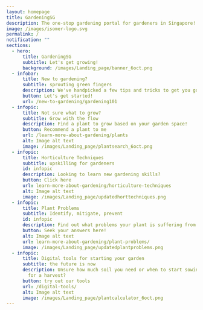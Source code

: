 ```yaml
---
layout: homepage
title: GardeningSG
description: The one-stop gardening portal for gardeners in Singapore!
image: /images/isomer-logo.svg
permalink: /
notification: ""
sections:
  - hero:
      title: GardeningSG
      subtitle: Let's get growing!
      background: /images/Landing_page/banner_6oct.png
  - infobar:
      title: New to gardening?
      subtitle: sprouting green fingers
      description: We've handpicked a few tips and tricks to get you going
      button: Let's get started!
      url: /new-to-gardening/gardening101
  - infopic:
      title: Not sure what to grow?
      subtitle: Grow with the flow
      description: Find a plant to grow based on your garden space!
      button: Recommend a plant to me
      url: /learn-more-about-gardening/plants
      alt: Image alt text
      image: /images/Landing_page/plantsearch_6oct.png
  - infopic:
      title: Horticulture Techniques
      subtitle: upskilling for gardeners
      id: infopic
      description: Looking to learn new gardening skills?
      button: Click here
      url: learn-more-about-gardening/horticulture-techniques
      alt: Image alt text
      image: /images/Landing_page/updatedhorttechniques.png
  - infopic:
      title: Plant Problems
      subtitle: Identify, mitigate, prevent
      id: infopic
      description: Find out what problems your plant is suffering from
      button: Seek your answers here!
      alt: Image alt text
      url: learn-more-about-gardening/plant-problems/
      image: /images/Landing_page/updatedplantproblems.png
  - infopic:
      title: Digital tools for starting your garden
      subtitle: the future is now
      description: Unsure how much soil you need or when to start sowing your seeds
        for a harvest?
      button: try out our tools
      url: /digital-tools/
      alt: Image alt text
      image: /images/Landing_page/plantcalculator_6oct.png
---
```

